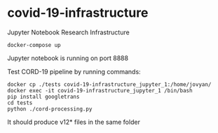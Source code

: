 # covid-19-infrastructure
Jupyter Notebook Research Infrastructure
```
docker-compose up
```
Jupyter notebook is running on port 8888

Test CORD-19 pipeline by running commands:
```
docker cp ./tests covid-19-infrastructure_jupyter_1:/home/jovyan/
docker exec -it covid-19-infrastructure_jupyter_1 /bin/bash
pip install googletrans
cd tests
python ./cord-processing.py
```
It should produce v12* files in the same folder
